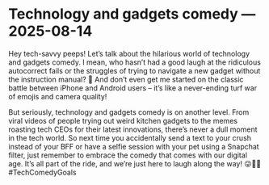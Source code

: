 # Technology and gadgets comedy — 2025-08-14

Hey tech-savvy peeps! Let’s talk about the hilarious world of technology and gadgets comedy. I mean, who hasn’t had a good laugh at the ridiculous autocorrect fails or the struggles of trying to navigate a new gadget without the instruction manual? 🤯 And don’t even get me started on the classic battle between iPhone and Android users – it’s like a never-ending turf war of emojis and camera quality!

But seriously, technology and gadgets comedy is on another level. From viral videos of people trying out weird kitchen gadgets to the memes roasting tech CEOs for their latest innovations, there’s never a dull moment in the tech world. So next time you accidentally send a text to your crush instead of your BFF or have a selfie session with your pet using a Snapchat filter, just remember to embrace the comedy that comes with our digital age. It’s all part of the ride, and we’re just here to laugh along the way! 😜📱🤖 #TechComedyGoals